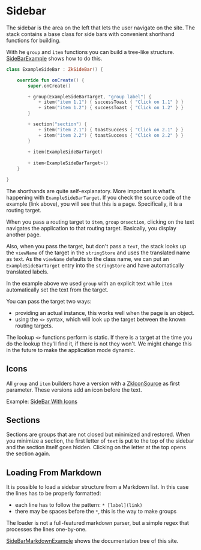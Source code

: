 # Sidebar

The sidebar is the area on the left that lets the user navigate on the site. The stack contains a base class for side
bars with convenient shorthand functions for building.

With he `group` and `item` functions you can build a tree-like structure.
[SideBarExample](/lib/examples/src/jsMain/kotlin/zakadabar/lib/examples/frontend/sidebar/SideBarExample.kt)
shows how to do this.

```kotlin
class ExampleSideBar : ZkSideBar() {

    override fun onCreate() {
        super.onCreate()

        + group(ExampleSideBarTarget, "group label") {
            + item("item 1.1") { successToast { "Click on 1.1" } }
            + item("item 1.2") { successToast { "Click on 1.2" } }
        }

        + section("section") {
            + item("item 2.1") { toastSuccess { "Click on 2.1" } }
            + item("item 2.2") { toastSuccess { "Click on 2.2" } }
        }
        
        + item(ExampleSideBarTarget)
      
        + item<ExampleSideBarTarget>()
    }

}
```

<div data-zk-enrich="SideBarExample"></div>

The shorthands are quite self-explanatory. More important is what's happening with `ExampleSideBarTarget`. If you check
the source code of the example (link above), you will see that this is a page. Specifically, it is a routing target.

When you pass a routing target to `item`, `group` or`section`, clicking on the text navigates the application to that 
routing target. Basically, you display another page.

Also, when you pass the target, but don't pass a `text`, the stack looks up the `viewName` of the target in
the `stringStore` and uses the translated name as text. As the `viewName` defaults to the class name, we can put
an `ExampleSideBarTarget` entry into the `stringStore` and have automatically translated labels.

In the example above we used `group` with an explicit text while `item` automatically set the text from the target.

You can pass the target two ways: 

- providing an actual instance, this works well when the page is an object.
- using the `<>` syntax, which will look up the target between the known routing targets.

<div data-zk-enrich="Note" data-zk-flavour="Info" data-zk-title="Static Lookup">

The lookup `<>` functions perform is static. If there is a target at the time you
do the lookup they'll find it, if there is not they won't. We might change this
in the future to make the application mode dynamic.

</div>

## Icons

All `group` and `item` builders have a version with a [ZkIconSource](/core/core/src/jsMain/kotlin/zakadabar/core/resource/ZkIconSource.kt)
as first parameter. These versions add an icon before the text.

Example: [SideBar With Icons](/doc/cookbook/browser/sidebar/icons/recipe.md)

## Sections

Sections are groups that are not closed but minimized and restored. When you minimize a section, the first
letter of `text` is put to the top of the sidebar and the section itself goes hidden. Clicking on the
letter at the top opens the section again.

## Loading From Markdown

It is possible to load a sidebar structure from a Markdown list. In this case the lines has to be properly formatted:

* each line has to follow the pattern: `* [label](link)`
* there may be spaces before the `*`, this is the way to make groups

The loader is not a full-featured markdown parser, but a simple regex that processes the lines one-by-one.

[SideBarMarkdownExample](/lib/examples/src/jsMain/kotlin/zakadabar/lib/examples/frontend/sidebar/SideBarMarkdownExample.kt)
shows the documentation tree of this site.

<div data-zk-enrich="SideBarMarkdownExample"></div>